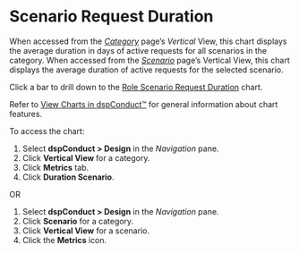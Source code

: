 # Scenario Request Duration

When accessed from the *[Category](Category_H.htm)* page’s *Vertical*
View, this chart displays the average duration in days of active
requests for all scenarios in the category. When accessed from the
*[Scenario](Scenario_H.htm)* page’s Vertical View, this chart displays
the average duration of active requests for the selected scenario.

Click a bar to drill down to the [Role Scenario Request
Duration](Role_Scenario_Request_Duration.htm) chart.

Refer to [View Charts in dspConduct™](../Use_Cases/View_Charts.htm) for
general information about chart features.

To access the chart:

1.  Select **dspConduct \> Design** in the *Navigation* pane.
2.  Click **Vertical View <span style="font-weight: normal;">for a
    category</span>**.
3.  Click **Metrics** tab.
4.  Click **Duration Scenario**.

OR

1.  Select **dspConduct \> Design** in the *Navigation* pane.
2.  Click **Scenario** for a category.
3.  Click **Vertical View** for a scenario.
4.  Click the **Metrics** icon.
